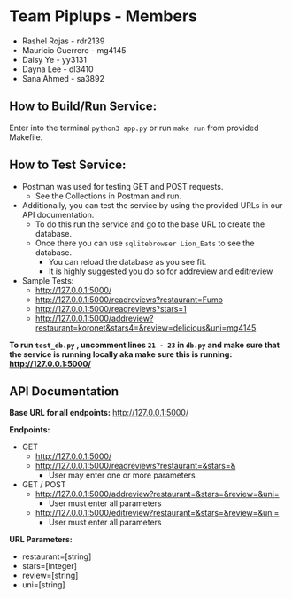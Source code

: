 # Team Piplups - Members

- Rashel Rojas - rdr2139
- Mauricio Guerrero - mg4145
- Daisy Ye - yy3131
- Dayna Lee - dl3410
- Sana Ahmed - sa3892


## How to Build/Run Service:
Enter into the terminal `python3 app.py` or run `make run` from provided Makefile. 

## How to Test Service:
- Postman was used for testing GET and POST requests. 
  - See the Collections in Postman and run.
- Additionally, you can test the service by using the provided URLs in our API documentation.
  - To do this run the service and go to the base URL to create the database.
  - Once there you can use `sqlitebrowser Lion_Eats` to see the database.
    - You can reload the database as you see fit. 
    - It is highly suggested you do so for addreview and editreview
- Sample Tests: 
  - http://127.0.0.1:5000/ 
  - http://127.0.0.1:5000/readreviews?restaurant=Fumo
  - http://127.0.0.1:5000/readreviews?stars=1
  - http://127.0.0.1:5000/addreview?restaurant=koronet&stars4=&review=delicious&uni=mg4145
 
**To run `test_db.py` , uncomment lines `21 - 23` in `db.py` and make sure that the service is running locally
aka make sure this is running: http://127.0.0.1:5000/**

## API Documentation

**Base URL for all endpoints:** http://127.0.0.1:5000/

**Endpoints:** 
- GET
  - http://127.0.0.1:5000/
  - http://127.0.0.1:5000/readreviews?restaurant=&stars=&
    - User may enter one or more parameters 
- GET / POST
  - http://127.0.0.1:5000/addreview?restaurant=&stars=&review=&uni=
    - User must enter all parameters   
  - http://127.0.0.1:5000/editreview?restaurant=&stars=&review=&uni=
    - User must enter all parameters

**URL Parameters:**
- restaurant=[string]
- stars=[integer]
- review=[string]
- uni=[string]
